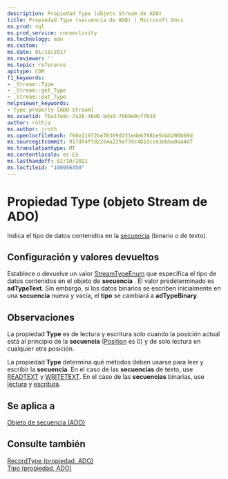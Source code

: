 ```yaml
---
description: Propiedad Type (objeto Stream de ADO)
title: Propiedad Type (secuencia de ADO) | Microsoft Docs
ms.prod: sql
ms.prod_service: connectivity
ms.technology: ado
ms.custom: ''
ms.date: 01/19/2017
ms.reviewer: ''
ms.topic: reference
apitype: COM
f1_keywords:
- _Stream::Type
- _Stream::get_Type
- _Stream::put_Type
helpviewer_keywords:
- Type property [ADO Stream]
ms.assetid: f6a17e8c-7a28-48d0-bded-76b9e0cf7639
author: rothja
ms.author: jroth
ms.openlocfilehash: f68e21972be70369d231ede6788be5d4b200b69d
ms.sourcegitcommit: 917df4ffd22e4a229af7dc481dcce3ebba0aa4d7
ms.translationtype: MT
ms.contentlocale: es-ES
ms.lasthandoff: 02/10/2021
ms.locfileid: "100056450"
---
```

# <a name="type-property-ado-stream"></a>Propiedad Type (objeto Stream de ADO)
Indica el tipo de datos contenidos en la [secuencia](./stream-object-ado.md) (binario o de texto).  
  
## <a name="settings-and-return-values"></a>Configuración y valores devueltos  
 Establece o devuelve un valor [StreamTypeEnum](./streamtypeenum.md) que especifica el tipo de datos contenidos en el objeto de **secuencia** . El valor predeterminado es **adTypeText**. Sin embargo, si los datos binarios se escriben inicialmente en una **secuencia** nueva y vacía, el **tipo** se cambiará a **adTypeBinary**.  
  
## <a name="remarks"></a>Observaciones  
 La propiedad **Type** es de lectura y escritura solo cuando la posición actual está al principio de la **secuencia** ([Position](./position-property-ado.md) es 0) y de solo lectura en cualquier otra posición.  
  
 La propiedad **Type** determina qué métodos deben usarse para leer y escribir la **secuencia**. En el caso de las **secuencias** de texto, use [READTEXT](./readtext-method.md) y [WRITETEXT](./writetext-method.md). En el caso de las **secuencias** binarias, use [lectura](./read-method.md) y [escritura](./write-method.md).  
  
## <a name="applies-to"></a>Se aplica a  
 [Objeto de secuencia (ADO)](./stream-object-ado.md)  
  
## <a name="see-also"></a>Consulte también  
 [RecordType (propiedad, ADO)](./recordtype-property-ado.md)   
 [Tipo (propiedad, ADO)](./type-property-ado.md)